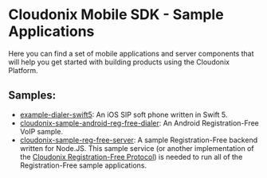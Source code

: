 # Cloudonix Mobile SDK - Sample Applications

Here you can find a set of mobile applications and server components that will help you get started with
building products using the Cloudonix Platform.

## Samples:

 - [example-dialer-swift5](https://github.com/CloudonixMobileSDK-SampleApps/example-dialer-swift5): An iOS SIP soft phone written in Swift 5.
 - [cloudonix-sample-android-reg-free-dialer](https://github.com/CloudonixMobileSDK-SampleApps/cloudonix-sample-android-reg-free-dialer): An Android Registration-Free VoIP sample.
 - [cloudonix-sample-reg-free-server](https://github.com/CloudonixMobileSDK-SampleApps/cloudonix-sample-reg-free-server): A sample Registration-Free backend written for Node.JS.
   This sample service (or another implementation of the [Cloudonix Registration-Free Protocol](https://docs.cloudonix.io/#/platform/registration-free/))
   is needed to run all of the Registration-Free sample applications.
